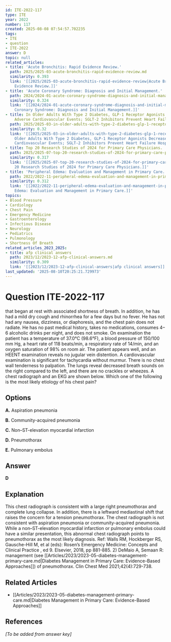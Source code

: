 ```yaml
---
id: ITE-2022-117
type: ITE
year: 2022
number: 117
created: 2025-08-08 07:54:57.702235
tags:
- ITE
- question
- ITE-2022
answer: D
topic: null
related_articles:
- title: 'Acute Bronchitis: Rapid Evidence Review.'
  path: 2025/2025-03-acute-bronchitis-rapid-evidence-review.md
  similarity: 0.393
  link: '[[2025/2025-03-acute-bronchitis-rapid-evidence-review|Acute Bronchitis: Rapid
    Evidence Review.]]'
- title: 'Acute Coronary Syndrome: Diagnosis and Initial Management.'
  path: 2024/2024-01-acute-coronary-syndrome-diagnosis-and-initial-management.md
  similarity: 0.324
  link: '[[2024/2024-01-acute-coronary-syndrome-diagnosis-and-initial-management|Acute
    Coronary Syndrome: Diagnosis and Initial Management.]]'
- title: In Older Adults With Type 2 Diabetes, GLP-1 Receptor Agonists Decrease Major
    Adverse Cardiovascular Events; SGLT-2 Inhibitors Prevent Heart Failure Hospitalizations.
  path: 2025/2025-03-in-older-adults-with-type-2-diabetes-glp-1-receptor-agonists.md
  similarity: 0.32
  link: '[[2025/2025-03-in-older-adults-with-type-2-diabetes-glp-1-receptor-agonists|In
    Older Adults With Type 2 Diabetes, GLP-1 Receptor Agonists Decrease Major Adverse
    Cardiovascular Events; SGLT-2 Inhibitors Prevent Heart Failure Hospitalizations.]]'
- title: Top 20 Research Studies of 2024 for Primary Care Physicians.
  path: 2025/2025-07-top-20-research-studies-of-2024-for-primary-care-physicians.md
  similarity: 0.317
  link: '[[2025/2025-07-top-20-research-studies-of-2024-for-primary-care-physicians|Top
    20 Research Studies of 2024 for Primary Care Physicians.]]'
- title: 'Peripheral Edema: Evaluation and Management in Primary Care.'
  path: 2022/2022-11-peripheral-edema-evaluation-and-management-in-primary-care.md
  similarity: 0.312
  link: '[[2022/2022-11-peripheral-edema-evaluation-and-management-in-primary-care|Peripheral
    Edema: Evaluation and Management in Primary Care.]]'
topics:
- Blood Pressure
- Cardiology
- Chest Pain
- Emergency Medicine
- Gastroenterology
- Infectious Disease
- Neurology
- Pediatrics
- Pulmonology
- Shortness Of Breath
related_articles_2023_2025:
- title: afp clinical answers
  path: 2023/12/2023-12-afp-clinical-answers.md
  similarity: 0.309
  link: '[[2023/12/2023-12-afp-clinical-answers|afp clinical answers]]'
last_updated: '2025-08-10T20:25:21.729973'
---
```


# Question ITE-2022-117

that began at rest with associated shortness of breath. In addition, he has had a mild dry cough and rhinorrhea for a few days but no fever. He has not had any nausea, dizziness, or diaphoresis, and the chest pain does not radiate. He has no past medical history, takes no medications, consumes 4–6 alcoholic drinks per night, and does not smoke. On examination the patient has a temperature of 37.0°C (98.6°F), a blood pressure of 150/100 mm Hg, a heart rate of 118 beats/min, a respiratory rate of 14/min, and an oxygen saturation of 98% on room air. The patient appears well, and an HEENT examination reveals no jugular vein distention. A cardiovascular examination is significant for tachycardia without murmur. There is no chest wall tenderness to palpation. The lungs reveal decreased breath sounds on the right compared to the left, and there are no crackles or wheezes. A chest radiograph and an EKG are shown below. Which one of the following is the most likely etiology of his chest pain?

## Options

**A.** Aspiration pneumonia

**B.** Community-acquired pneumonia

**C.** Non–ST-elevation myocardial infarction

**D.** Pneumothorax

**E.** Pulmonary embolus

## Answer

**D**

## Explanation

This chest radiograph is consistent with a large right pneumothorax and complete lung collapse. In
addition, there is a leftward mediastinal shift that raises the concern for a tension pneumothorax. The chest
radiograph is not consistent with aspiration pneumonia or community-acquired pneumonia. While a
non–ST-elevation myocardial infarction or pulmonary embolus could have a similar presentation, this
abnormal chest radiograph points to pneumothorax as the most likely diagnosis.
Ref: Walls RM, Hockberger RS, Gausche-Hill M, et al (eds): Rosen’s Emergency Medicine: Concepts and Clinical Practice ,
ed 9. Elsevier, 2018, pp 881-885. 2) DeMaio A, Semaan R: management (see [[Articles/2023/2023-05-diabetes-management-primary-care.md|Diabetes Management in Primary Care: Evidence-Based Approaches]]) of pneumothorax. Clin Chest Med
2021;42(4):729-738.



## Related Articles

- [[Articles/2023/2023-05-diabetes-management-primary-care.md|Diabetes Management in Primary Care: Evidence-Based Approaches]]

## References

*[To be added from answer key]*
